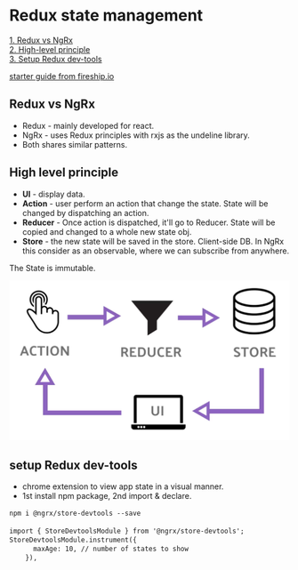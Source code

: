 # Redux state management

[1. Redux vs NgRx](https://github.com/RukshanDias/Redux-state-management#redux-vs-ngrx) </br>
[2. High-level principle](https://github.com/RukshanDias/Redux-state-management#high-level-principle) </br>
[3. Setup Redux dev-tools](https://github.com/RukshanDias/Redux-state-management#setup-redux-dev-tools) </br>

[starter guide from fireship.io](https://fireship.io/lessons/angular-ngrx-redux-starter-guide/)

## Redux vs NgRx

-   Redux - mainly developed for react.
-   NgRx - uses Redux principles with rxjs as the undeline library.
-   Both shares similar patterns.

## High level principle

-   **UI** - display data.
-   **Action** - user perform an action that change the state. State will be changed by dispatching an action.
-   **Reducer** - Once action is dispatched, it'll go to Reducer. State will be copied and changed to a whole new state obj.
-   **Store** - the new state will be saved in the store. Client-side DB. In NgRx this consider as an observable, where we can subscribe from anywhere.

The State is immutable.

![Redux high-level principle](assets/redux-principle.png)

## setup Redux dev-tools

-   chrome extension to view app state in a visual manner.
-   1st install npm package, 2nd import & declare.

```
npm i @ngrx/store-devtools --save

import { StoreDevtoolsModule } from '@ngrx/store-devtools';
StoreDevtoolsModule.instrument({
      maxAge: 10, // number of states to show
    }),
```
